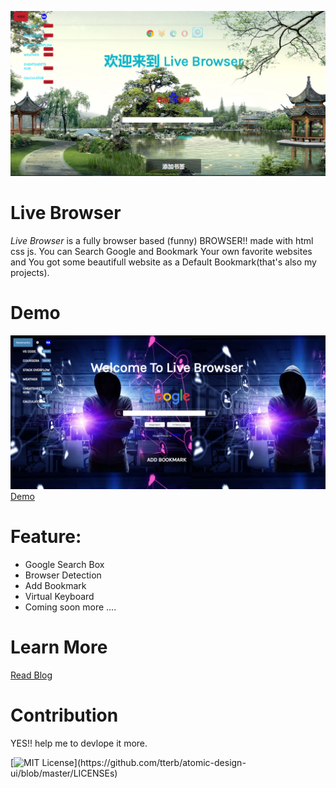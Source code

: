 ![](./cnback1.PNG)
# Live Browser

*Live Browser* is a fully browser based (funny) BROWSER!! made with html css js.  You can Search Google and Bookmark Your own favorite websites and You got some beautifull website as a Default Bookmark(that's also my projects). 

# Demo
![](./livebrowser.PNG)
[Demo](https://naemazam.github.io/Live-Browser/)

# Feature: 
 - Google Search Box
 - Browser Detection 
 - Add Bookmark
 - Virtual Keyboard
 - Coming soon more .... 

# Learn More
[Read Blog](https://dev.to/naemazam/live-browser-make-a-browser-based-browser-26bh)



# Contribution 

YES!! help me to devlope it more. 

[![MIT License](https://img.shields.io/apm/l/atomic-design-ui.svg?)](https://github.com/tterb/atomic-design-ui/blob/master/LICENSEs)
